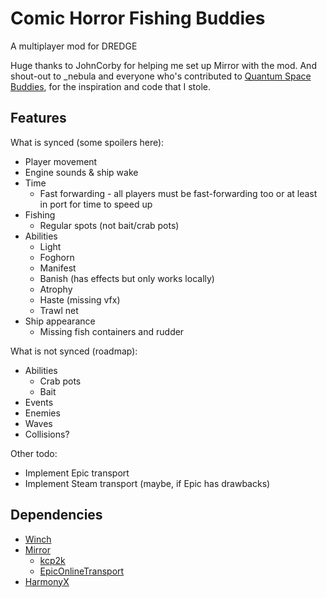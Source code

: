 # Comic Horror Fishing Buddies
A multiplayer mod for DREDGE

Huge thanks to JohnCorby for helping me set up Mirror with the mod. And shout-out to \_nebula and everyone who's contributed to [Quantum Space Buddies](https://github.com/misternebula/quantum-space-buddies), for the inspiration and code that I stole.

## Features
What is synced (some spoilers here):
- Player movement
- Engine sounds & ship wake
- Time
  - Fast forwarding - all players must be fast-forwarding too or at least in port for time to speed up
- Fishing 
  - Regular spots (not bait/crab pots)
- Abilities
  - Light
  - Foghorn
  - Manifest
  - Banish (has effects but only works locally)
  - Atrophy
  - Haste (missing vfx)
  - Trawl net
- Ship appearance
  - Missing fish containers and rudder

What is not synced (roadmap):
- Abilities
  - Crab pots
  - Bait
- Events
- Enemies
- Waves
- Collisions?

Other todo:
- Implement Epic transport
- Implement Steam transport (maybe, if Epic has drawbacks)

## Dependencies
- [Winch](https://github.com/Hacktix/Winch)
- [Mirror](https://mirror-networking.com/)
  - [kcp2k](https://github.com/vis2k/kcp2k)
  - [EpicOnlineTransport](https://github.com/FakeByte/EpicOnlineTransport)
- [HarmonyX](https://github.com/BepInEx/HarmonyX)
